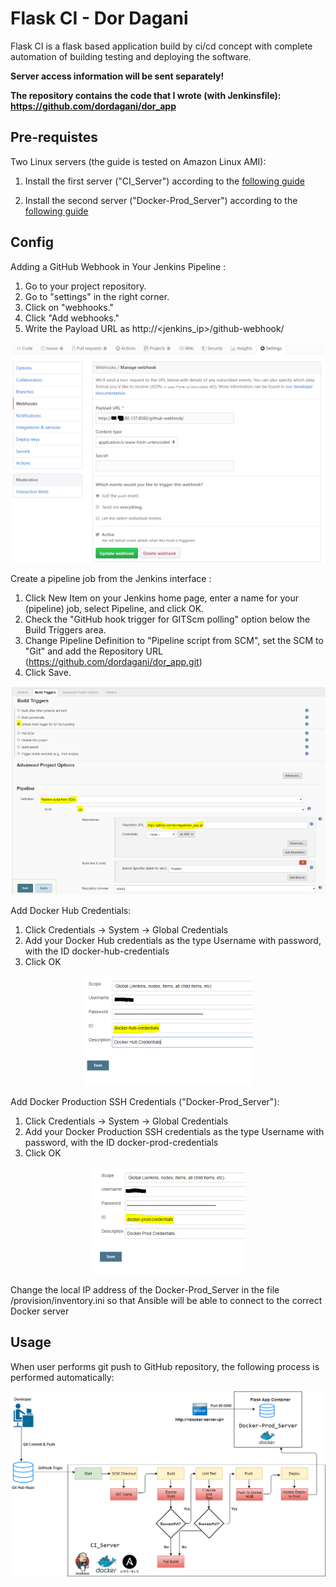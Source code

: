 # Flask CI - Dor Dagani

Flask CI is a flask based application build by ci/cd concept with complete automation of building testing and deploying the software.

**Server access information will be sent separately!**

**The repository contains the code that I wrote (with Jenkinsfile): https://github.com/dordagani/dor_app**


## Pre-requistes

Two Linux servers (the guide is tested on Amazon Linux AMI):

1. Install the first server ("CI_Server") according to the [following guide](guides/ci_server.MD#section)


2. Install the second server ("Docker-Prod_Server") according to the [following guide](guides/docker.MD#section)


## Config


Adding a GitHub Webhook in Your Jenkins Pipeline :

1. Go to your project repository.
2. Go to "settings" in the right corner.
3. Click on "webhooks."
4. Click "Add webhooks."
5. Write the Payload URL as
   http://<jenkins_ip>/github-webhook/

<p align="center"><img src="/images/git_webhook.png" /></p>

Create a pipeline job from the Jenkins interface :

1. Click New Item on your Jenkins home page, enter a name for your (pipeline) job, select Pipeline, and click OK.
2. Check the "GitHub hook trigger for GITScm polling" option below the Build Triggers area. 
3. Change Pipeline Definition to "Pipeline script from SCM", set the SCM to "Git" and add the Repository URL (https://github.com/dordagani/dor_app.git)
4. Click Save.

<p align="center"><img src="/images/pipeline_job.png" /></p>

Add Docker Hub Credentials: 

1. Click Credentials -> System -> Global Credentials 
2. Add your Docker Hub credentials as the type Username with password, with the ID docker-hub-credentials
3. Click OK

<p align="center"><img src="/images/docker_hub_cred.png" /></p>

Add Docker Production SSH Credentials ("Docker-Prod_Server"): 

1. Click Credentials -> System -> Global Credentials 
2. Add your Docker Production SSH credentials as the type Username with password, with the ID docker-prod-credentials
3. Click OK

<p align="center"><img src="/images/docker_prod_cred.png" /></p>

Change the local IP address of the Docker-Prod_Server in the file /provision/inventory.ini so that Ansible will be able to connect to the correct Docker server

## Usage 

When user performs git push to GitHub repository, the following process is performed automatically:

![flow](/images/dor-ci.png)
